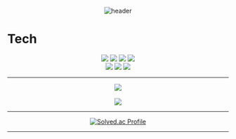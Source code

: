 <div align="center">

![header](https://capsule-render.vercel.app/api?type=waving&color=98FB98&height=230&section=header&text=HeeChul%20Yang&fontSize=90&fontColor=FFFFFF)

</div>  

# Tech

<div align="center">
  
<img src="https://img.shields.io/badge/Python-3776AB?style=flat&logo=Python&logoColor=white" />
<img src="https://img.shields.io/badge/Java-007396?style=flat&logo=Java&logoColor=white" />
<img src="https://img.shields.io/badge/C-A8B9CC?style=flat&logo=C&logoColor=white" />
<img src="https://img.shields.io/badge/Django-092E20?style=flat&logo=Django&logoColor=white" />
  
</br>
 
<img src="https://img.shields.io/badge/HTML5-E34F26?style=flat&logo=HTML5&logoColor=white" />
<img src="https://img.shields.io/badge/CSS3-1572B6?style=flat&logo=CSS3&logoColor=white" />
<img src="https://img.shields.io/badge/JavaScript-F7DF1E?style=flat&logo=JavaScript&logoColor=white" />

</div>

***

<div align="center">

<img src="https://github-readme-stats.vercel.app/api/top-langs/?username=yangchef1&layout=compact"><br><br>
<img src="https://github-readme-stats.vercel.app/api?username=yangchef1&show_icons=true">

</div>

***

<div align="center">

[![Solved.ac Profile](http://mazassumnida.wtf/api/v2/generate_badge?boj=wnddkd1489)](https://solved.ac/wnddkd1489/)

</div>

***

